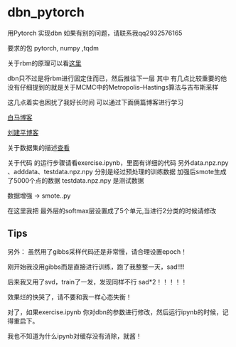 # dbn_pytorch
用Pytorch 实现dbn 如果有别的问题，请联系我qq2932576165

要求的包 pytorch, numpy ,tqdm


关于rbm的原理可以看[这里](https://blog.csdn.net/itplus/article/details/19168937)

dbn只不过是将rbm进行固定住而已，然后推往下一层
其中 有几点比较重要的他没有仔细提到的就是关于MCMC中的Metropolis–Hastings算法与吉布斯采样

这几点着实也困扰了我好长时间 可以通过下面俩篇博客进行学习


[白马博客](https://blog.csdn.net/baimafujinji/article/details/53946367)

[刘建平博客](https://www.cnblogs.com/pinard/p/6638955.html)

关于数据集的描述[查看](https://blog.csdn.net/com_stu_zhang/article/details/6987632)


关于代码 的运行步骤请看exercise.ipynb，里面有详细的代码
另外data.npz.npy 、adddata、testdata.npz.npy 分别是经过预处理的训练数据
加强后smote生成了5000个点的数据 testdata.npz.npy 是测试数据

数据增强 -> smote..py


在这里我把 最外层的softmax层设置成了5个单元,当进行2分类的时候请修改

## Tips

另外： 虽然用了gibbs采样代码还是非常慢，请合理设置epoch！

刚开始我没用gibbs而是直接进行训练，跑了我整整一天，sad!!!!

后来我又用了svd，train了一发，发现同样不行 sad*2！！！！！

效果烂的快哭了，请不要和我一样心态失衡！

对了，如果exercise.ipynb 你对dbn的参数进行修改，然后运行ipynb的时候，记得重启下。

我也不知道为什么ipynb对缓存没有消除，就酱！

